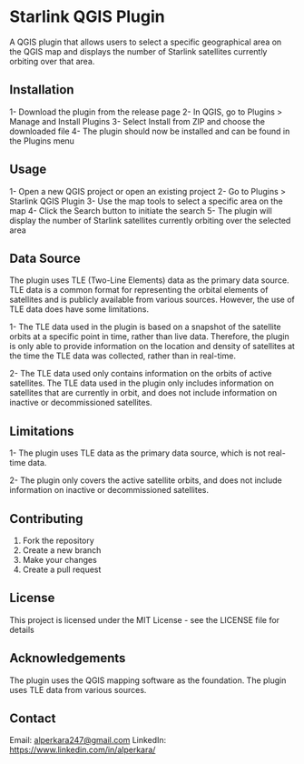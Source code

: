 # Starlink QGIS Plugin

A QGIS plugin that allows users to select a specific geographical area on the QGIS map and displays the number of Starlink satellites currently orbiting over that area.

## Installation

1- Download the plugin from the release page
2- In QGIS, go to Plugins > Manage and Install Plugins
3- Select Install from ZIP and choose the downloaded file
4- The plugin should now be installed and can be found in the Plugins menu

## Usage

1- Open a new QGIS project or open an existing project
2- Go to Plugins > Starlink QGIS Plugin
3- Use the map tools to select a specific area on the map
4- Click the Search button to initiate the search
5- The plugin will display the number of Starlink satellites currently orbiting over the selected area

## Data Source

The plugin uses TLE (Two-Line Elements) data as the primary data source. TLE data is a common format for representing the orbital elements of satellites and is publicly available from various sources. However, the use of TLE data does have some limitations.

1- The TLE data used in the plugin is based on a snapshot of the satellite orbits at a specific point in time, rather than live data. Therefore, the plugin is only able to provide information on the location and density of satellites at the time the TLE data was collected, rather than in real-time.

2- The TLE data used only contains information on the orbits of active satellites. The TLE data used in the plugin only includes information on satellites that are currently in orbit, and does not include information on inactive or decommissioned satellites.

## Limitations

1- The plugin uses TLE data as the primary data source, which is not real-time data.

2- The plugin only covers the active satellite orbits, and does not include information on inactive or decommissioned satellites.

## Contributing

1. Fork the repository
2. Create a new branch
3. Make your changes
4. Create a pull request

## License

This project is licensed under the MIT License - see the LICENSE file for details

## Acknowledgements

The plugin uses the QGIS mapping software as the foundation.
The plugin uses TLE data from various sources.

## Contact

Email: alperkara247@gmail.com
LinkedIn: https://www.linkedin.com/in/alperkara/

